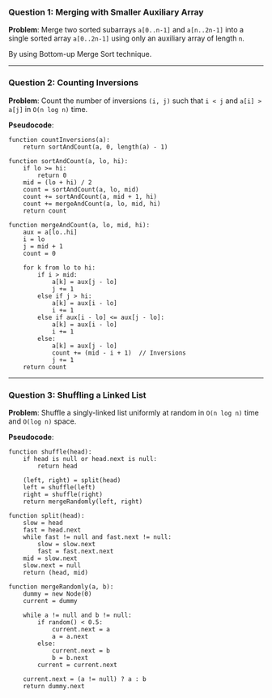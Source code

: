 ### Question 1: Merging with Smaller Auxiliary Array

**Problem**: Merge two sorted subarrays `a[0..n-1]` and `a[n..2n-1]` into a single sorted array `a[0..2n-1]` using only an auxiliary array of length `n`.

By using Bottom-up Merge Sort technique.

---

### Question 2: Counting Inversions

**Problem**: Count the number of inversions `(i, j)` such that `i < j` and `a[i] > a[j]` in `O(n log n)` time.

**Pseudocode**:
```
function countInversions(a):
    return sortAndCount(a, 0, length(a) - 1)

function sortAndCount(a, lo, hi):
    if lo >= hi:
        return 0
    mid = (lo + hi) / 2
    count = sortAndCount(a, lo, mid)
    count += sortAndCount(a, mid + 1, hi)
    count += mergeAndCount(a, lo, mid, hi)
    return count

function mergeAndCount(a, lo, mid, hi):
    aux = a[lo..hi]
    i = lo
    j = mid + 1
    count = 0

    for k from lo to hi:
        if i > mid:
            a[k] = aux[j - lo]
            j += 1
        else if j > hi:
            a[k] = aux[i - lo]
            i += 1
        else if aux[i - lo] <= aux[j - lo]:
            a[k] = aux[i - lo]
            i += 1
        else:
            a[k] = aux[j - lo]
            count += (mid - i + 1)  // Inversions
            j += 1
    return count
```

---

### Question 3: Shuffling a Linked List

**Problem**: Shuffle a singly-linked list uniformly at random in `O(n log n)` time and `O(log n)` space.

**Pseudocode**:
```
function shuffle(head):
    if head is null or head.next is null:
        return head

    (left, right) = split(head)
    left = shuffle(left)
    right = shuffle(right)
    return mergeRandomly(left, right)

function split(head):
    slow = head
    fast = head.next
    while fast != null and fast.next != null:
        slow = slow.next
        fast = fast.next.next
    mid = slow.next
    slow.next = null
    return (head, mid)

function mergeRandomly(a, b):
    dummy = new Node(0)
    current = dummy

    while a != null and b != null:
        if random() < 0.5:
            current.next = a
            a = a.next
        else:
            current.next = b
            b = b.next
        current = current.next

    current.next = (a != null) ? a : b
    return dummy.next
```
